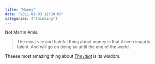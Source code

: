 ```yaml
---
title: "Money"
date: "2011-03-03 12:00:00"
categories: ["thinking"]
---
```



Not Martin Amis.

> The most vile and hateful thing about money is that it even imparts talent. And will go on doing so until the end of the world.

Theeee most amazing thing about _[The Idiot](https://www.gutenberg.org/ebooks/2638)_ is its wisdom.
